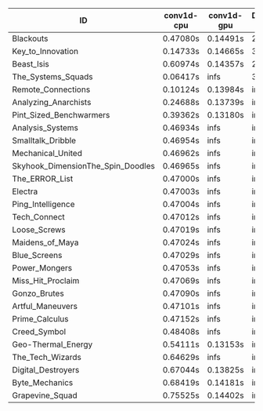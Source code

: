 |ID|conv1d-cpu|conv1d-gpu|DWSPConv2D-gpu|gemm-gpu|avg|
|-|-|-|-|-|-|
|Blackouts|0.47080s|0.14491s|2.95964s|1.98025s|1.38890s|
|Key_to_Innovation|0.14733s|0.14665s|3.18882s|2.16421s|1.41175s|
|Beast_Isis|0.60974s|0.14357s|2.93772s|2.01582s|1.42671s|
|The_Systems_Squads|0.06417s|infs|3.17902s|1.83981s|infs|
|Remote_Connections|0.10124s|0.13984s|infs|4.53157s|infs|
|Analyzing_Anarchists|0.24688s|0.13739s|infs|4.53342s|infs|
|Pint_Sized_Benchwarmers|0.39362s|0.13180s|infs|1.83746s|infs|
|Analysis_Systems|0.46934s|infs|infs|4.54402s|infs|
|Smalltalk_Dribble|0.46954s|infs|infs|4.52681s|infs|
|Mechanical_United|0.46962s|infs|infs|4.53807s|infs|
|Skyhook_DimensionThe_Spin_Doodles|0.46965s|infs|infs|4.53869s|infs|
|The_ERROR_List|0.47000s|infs|infs|4.56375s|infs|
|Electra|0.47003s|infs|infs|4.54585s|infs|
|Ping_Intelligence|0.47004s|infs|infs|4.54728s|infs|
|Tech_Connect|0.47012s|infs|infs|4.54694s|infs|
|Loose_Screws|0.47019s|infs|infs|4.54596s|infs|
|Maidens_of_Maya|0.47024s|infs|infs|4.55548s|infs|
|Blue_Screens|0.47029s|infs|infs|4.53841s|infs|
|Power_Mongers|0.47053s|infs|infs|4.55346s|infs|
|Miss_Hit_Proclaim|0.47069s|infs|infs|4.53934s|infs|
|Gonzo_Brutes|0.47090s|infs|infs|4.52524s|infs|
|Artful_Maneuvers|0.47101s|infs|infs|4.53373s|infs|
|Prime_Calculus|0.47152s|infs|infs|4.52721s|infs|
|Creed_Symbol|0.48408s|infs|infs|4.50700s|infs|
|Geo-Thermal_Energy|0.54111s|0.13153s|infs|4.52627s|infs|
|The_Tech_Wizards|0.64629s|infs|infs|4.54751s|infs|
|Digital_Destroyers|0.67044s|0.13825s|infs|4.53650s|infs|
|Byte_Mechanics|0.68419s|0.14181s|infs|4.52748s|infs|
|Grapevine_Squad|0.75525s|0.14402s|infs|4.53543s|infs|
